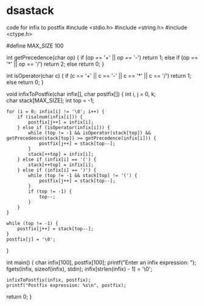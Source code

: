 # dsastack
code for infix to postfix
#include <stdio.h>
#include <string.h>
#include <ctype.h>

#define MAX_SIZE 100

int getPrecedence(char op) {
    if (op == '+' || op == '-')
        return 1;
    else if (op == '*' || op == '/')
        return 2;
    else
        return 0;
}

int isOperator(char c) {
    if (c == '+' || c == '-' || c == '*' || c == '/')
        return 1;
    else
        return 0;
}

void infixToPostfix(char infix[], char postfix[]) {
    int i, j = 0, k;  
    char stack[MAX_SIZE];
    int top = -1;

    for (i = 0; infix[i] != '\0'; i++) {
        if (isalnum(infix[i])) {
            postfix[j++] = infix[i];
        } else if (isOperator(infix[i])) {
            while (top != -1 && isOperator(stack[top]) && getPrecedence(stack[top]) >= getPrecedence(infix[i])) {
                postfix[j++] = stack[top--];
            }
            stack[++top] = infix[i];
        } else if (infix[i] == '(') {
            stack[++top] = infix[i];
        } else if (infix[i] == ')') {
            while (top != -1 && stack[top] != '(') {
                postfix[j++] = stack[top--];
            }
            if (top != -1) {
                top--;
            }
        }
    }

    while (top != -1) {
        postfix[j++] = stack[top--];
    }
    postfix[j] = '\0';
}

int main() {
    char infix[100], postfix[100];
    printf("Enter an infix expression: ");
    fgets(infix, sizeof(infix), stdin);
    infix[strlen(infix) - 1] = '\0';

    infixToPostfix(infix, postfix);
    printf("Postfix expression: %s\n", postfix);
return 0;
}

